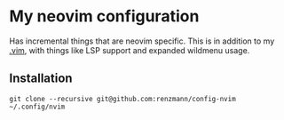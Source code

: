 # My neovim configuration

Has incremental things that are neovim specific. This is in addition to my
[.vim](https://github.com/renzmann/.vim), with things like LSP support and expanded
wildmenu usage.

## Installation

```
git clone --recursive git@github.com:renzmann/config-nvim ~/.config/nvim
```
